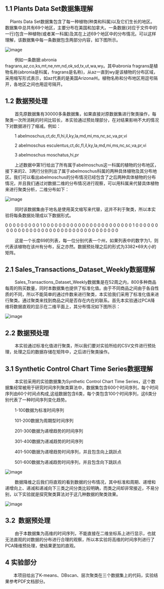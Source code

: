 ## 1.1 Plants Data Set数据集理解

    Plants Data Set数据集包含了每一种植物(种类和科属)以及它们生长的地区。数据集中总共有69个地区，主要分布在美国和加拿大。一条数据(对应于文件中的一行)包含一种植物(或者某一科属)及其在上述69个地区中的分布情况。可以这样理解，该数据集中每一条数据包含两部分内容，如下图所示。

![image](https://upload-images.jianshu.io/upload_images/852606-e337185f21619d31.png?imageMogr2/auto-orient/strip%7CimageView2/2/w/1240)

        例如一条数据:abronia fragrans,az,co,ks,mt,ne,nm,nd,ok,sd,tx,ut,wa,wy。其中abronia fragrans是植物名称(abronia是科属，fragrans是名称)，从az一直到wy是该植物的分布区域，采用缩写形式表示，如az代表的是美国Arizona州。植物名称和分布地区用逗号隔开，各地区之间也用逗号隔开。

## 1.2 数据预处理

        首先原数据集有30000多条数据集，如果直接对原数据集进行聚类操作，每聚类一次所消耗的时间比较长，本实验通过预处理部分，在对结果影响不大的情况下对数据进行了缩减。例如：

        1 abelmoschus,ct,dc,fl,hi,il,ky,la,md,mi,ms,nc,sc,va,pr,vi

        2 abelmoschus esculentus,ct,dc,fl,il,ky,la,md,mi,ms,nc,sc,va,pr,vi

        3 abelmoschus moschatus,hi,pr

        上述数据中第1行给出了所有属于abelmoschus这一科属的植物的分布地区，接下来的2、3两行分别列出了属于abelmoschus科属的两种具体植物及其分布地区。我们可以看出abelmoschus的分布情况已经包含了之后两种具体植物的分布情况，并且我们通过对数据二维的分布情况进行观察，可以用科属来代替具体植物来进行聚类分析，二维分布如下：

![image](https://upload-images.jianshu.io/upload_images/852606-a44db28b891e110d.png?imageMogr2/auto-orient/strip%7CimageView2/2/w/1240)

        同时该数据集由于地名是使用英文缩写来代替，这并不利于聚类，所以本实验将每条数据处理成以下数据形式。

0 0 0 0 0 0 0 0 0 1 0 0 0 0 0 0 0 0 0 0 0 0 0 0 0 0 0 0 0 0 0 0 0 1 0 0 0 0 0 0 0 0 0 0 0 0 0 0 0 0 0 0 0 0 0 0 0 0 0 0 0 0 0 0 0 0 0 0 0   

        这是一个长度69的列表，每一位分别代表一个州，如果列表中的数字为1，则代表该植物在该州有分布，反之亦然。数据预处理之后的形式为3382*69大小的矩阵。

## 2.1 Sales_Transactions_Dataset_Weekly数据理解

        Sales_Transactions_Dataset_Weekly数据集是在52周之内，800多种商品每周的购买数量，同时本数据集也提供了标准化值。由于不同商品之间由于各自性质的不同，所以不能简单的通过件数来进行聚类，本实验我们采用了标准化值来进行聚类。通过聚类来找到商品之间是否存在内在的联系。首先本实验通过PCA降维将数据直观的显示在二维平面上，其分布情况如下图所示：

![image](https://upload-images.jianshu.io/upload_images/852606-3515b7b61f966ee6.png?imageMogr2/auto-orient/strip%7CimageView2/2/w/1240)

## 2.2 数据预处理

        本实验通过标准化值进行聚类，所以我们要对实验所给的CSV文件进行预处理，处理之后的数据存储在矩阵中，之后进行聚类操作。

## 3.1 Synthetic Control Chart Time Series数据理解

        本实验采用的实验数据集为Synthetic Control Chart Time Series，这个数据集经常被用于研究时间序列聚类算法中，数据集包含600个时间序列，每个时间序列由60个时间点构成,这组数据包含6类，每个类包含100个时间序列，这6类分别代表了一种时间序列变化趋势。

        1-100数据为标准时间序列

        101-200数据为周期型时间序列

        201-300数据为递增趋势的时间序列

        301-400数据为递减趋势的时间序列

        401-500数据为递增趋势时间序列，并且包含向上跳跃点

        501-600数据为递减趋势时间序列，并且包含向下跳跃点

![image](https://upload-images.jianshu.io/upload_images/852606-7f988e3b7a35146c.png?imageMogr2/auto-orient/strip%7CimageView2/2/w/1240)

        数据降维之后我们将直观的看到数据的分布情况，其中标准和周期、递增和递增向上、递减和递减向下三类之间分类比较明确，而类之间却非常接近，不易分别，以下实验就是探究聚类算法对于这几种数据的聚类效果。

![image](https://upload-images.jianshu.io/upload_images/852606-4edc69d120e22487.png?imageMogr2/auto-orient/strip%7CimageView2/2/w/1240)

## 3.2  数据预处理

        由于本数据集为高维的时间序列，不能直接在二维坐标系上进行显示，也就无法直观的对数据的分布进行合理的观察，所以本实验将高维的时间序列进行了PCA降维预处理，使结果更加的直观。

## 4 实验部分

       本项目给出了K-means、DBscan、层次聚类在三个数据集上的代码，实验结果参考PDF文档部分。
